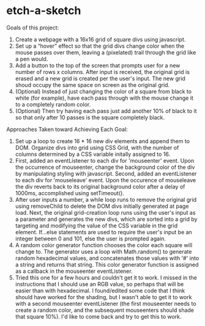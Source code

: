 # etch-a-sketch

Goals of this project:
  1. Create a webpage with a 16x16 grid of square divs using javascript.
  2. Set up a “hover” effect so that the grid divs change color when the mouse passes over them, leaving a (pixelated) trail through the grid like a pen would.
  3. Add a button to the top of the screen that prompts user for a new number of rows x columns. After input is received, the original grid is erased and a new grid is created per the user's input. The new grid shoud occupy the same space on screen as the original grid.
  4. (Optional) Instead of just changing the color of a square from black to white (for example), have each pass through with the mouse change it to a completely random color.
  5. (Optional) Then try having each pass just add another 10% of black to it so that only after 10 passes is the square completely black.

Approaches Taken toward Achieving Each Goal:
  1. Set up a loop to create 16 * 16 new div elements and append them to DOM. Organize divs into grid using CSS Grid, with the number of columns determined by a CSS variable initally assigned to 16.
  2. First, added an eventListener to each div for 'mouseenter' event. Upon the occurrence of mouseenter, change the background color of the div by manipulating styling with javascript. Second, added an eventListener to each div for 'mouseleave' event. Upon the occurence of mouseleave the div reverts back to its original background color after a delay of 1000ms, accomplished using setTimeout().
  3. After user inputs a number, a while loop runs to remove the original grid using removeChild to delete the DOM divs initially generated at page load. Next, the original grid-creation loop runs using the user's input as a parameter and generates the new divs, which are sorted into a grid by targeting and modifying the value of the CSS variable in the grid element. If...else statements are used to require the user's input be an integer between 0 and 101, else the user is prompted again.
  4. A random color generator function chooses the color each square will change to. The generator uses a loop with Math.random() to generate random hexadecimal values, and concatenates those values with '#' into a string and returns that string. This color generator function is assigned as a callback in the mouseenter eventListener.
  5. Tried this one for a few hours and couldn't get it to work. I missed in the instructions that I should use an RGB value, so perhaps that will be easier than with hexadecimal. I found/edited some code that I think should have worked for the shading, but I wasn't able to get it to work with a second mouseenter eventListener (the first mouseenter needs to create a random color, and the subsequent mouseenters should shade that square 10%). I'd like to come back and try to get this to work.
